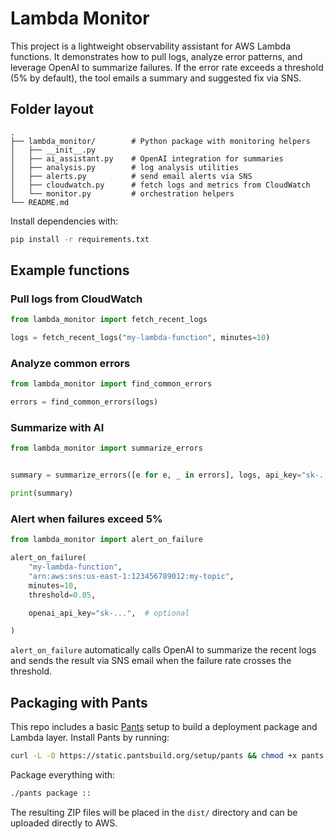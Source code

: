 # Lambda Monitor

This project is a lightweight observability assistant for AWS Lambda functions.
It demonstrates how to pull logs, analyze error patterns, and leverage OpenAI
to summarize failures. If the error rate exceeds a threshold (5% by default),
the tool emails a summary and suggested fix via SNS.

## Folder layout

```
.
├── lambda_monitor/        # Python package with monitoring helpers
│   ├── __init__.py
│   ├── ai_assistant.py    # OpenAI integration for summaries
│   ├── analysis.py        # log analysis utilities
│   ├── alerts.py          # send email alerts via SNS
│   ├── cloudwatch.py      # fetch logs and metrics from CloudWatch
│   └── monitor.py         # orchestration helpers
└── README.md
```

Install dependencies with:

```bash
pip install -r requirements.txt
```

## Example functions

### Pull logs from CloudWatch

```python
from lambda_monitor import fetch_recent_logs

logs = fetch_recent_logs("my-lambda-function", minutes=10)
```

### Analyze common errors

```python
from lambda_monitor import find_common_errors

errors = find_common_errors(logs)
```

### Summarize with AI

```python
from lambda_monitor import summarize_errors


summary = summarize_errors([e for e, _ in errors], logs, api_key="sk-...")

print(summary)
```

### Alert when failures exceed 5%

```python
from lambda_monitor import alert_on_failure

alert_on_failure(
    "my-lambda-function",
    "arn:aws:sns:us-east-1:123456789012:my-topic",
    minutes=10,
    threshold=0.05,

    openai_api_key="sk-...",  # optional

)
```

`alert_on_failure` automatically calls OpenAI to summarize the recent logs and
sends the result via SNS email when the failure rate crosses the threshold.

## Packaging with Pants

This repo includes a basic [Pants](https://www.pantsbuild.org/) setup to
build a deployment package and Lambda layer. Install Pants by running:

```bash
curl -L -O https://static.pantsbuild.org/setup/pants && chmod +x pants
```

Package everything with:

```bash
./pants package ::
```

The resulting ZIP files will be placed in the `dist/` directory and can be
uploaded directly to AWS.
